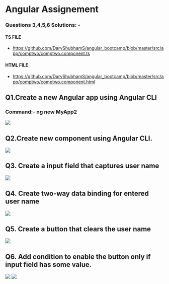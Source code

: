 # Angular Assignement

### Questions 3,4,5,6 Solutions: -

#### TS FILE

* https://github.com/DarvShubhamS/angular_bootcamp/blob/master/src/app/comptwo/comptwo.component.ts

#### HTML FILE

* https://github.com/DarvShubhamS/angular_bootcamp/blob/master/src/app/comptwo/comptwo.component.html

## Q1.Create a new Angular app using Angular CLI

### Command:- ng new MyApp2

<img src="https://github.com/DarvShubhamS/angular_bootcamp/blob/master/src/assets/ss/ss2.JPG" />


## Q2.Create new component using Angular CLI.

<img src="https://github.com/DarvShubhamS/angular_bootcamp/blob/master/src/assets/ss/ss1.JPG" />


## Q3. Create a input field that captures user name

<img src="https://github.com/DarvShubhamS/angular_bootcamp/blob/master/src/assets/ss/ss3.JPG" />

## Q4. Create two-way data binding for entered user name

<img src="https://github.com/DarvShubhamS/angular_bootcamp/blob/master/src/assets/ss/ss4.JPG" />

## Q5. Create a button that clears the user name

<img src="https://github.com/DarvShubhamS/angular_bootcamp/blob/master/src/assets/ss/ss5.JPG" />

## Q6. Add condition to enable the button only if input field has some value.

<img src="https://github.com/DarvShubhamS/angular_bootcamp/blob/master/src/assets/ss/ss3.JPG" />

<img src="https://github.com/DarvShubhamS/angular_bootcamp/blob/master/src/assets/ss/ss5.JPG" />



